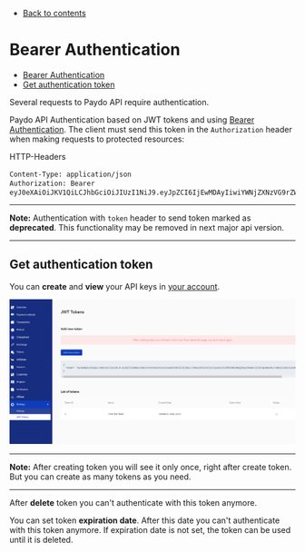 * [Back to contents](../Readme.md#contents)

# Bearer Authentication

* [Bearer Authentication](#bearer-authentication)
* [Get authentication token](#get-authentication-token)

Several requests to Paydo API require authentication.

Paydo API Authentication based on JWT tokens and using [Bearer Authentication](https://swagger.io/docs/specification/authentication/bearer-authentication/).
The client must send this token in the `Authorization` header when making requests to protected resources:

HTTP-Headers
```
Content-Type: application/json
Authorization: Bearer eyJ0eXAiOiJKV1QiLCJhbGciOiJIUzI1NiJ9.eyJpZCI6IjEwMDAyIiwiYWNjZXNzVG9rZW4iOm51bGwsInRpbWUiOjE1NjY5MTk4NDJ9.jebGttoGUOGQORsPyr5smSbE01fEGDjFgUkBCF342sc
``` 

----
**Note:** Authentication with `token` header to send token marked as **deprecated**. 
This functionality may be removed in next major api version.

----     

## Get authentication token

You can **create** and **view** your API keys in [your account](https://paydo.com/en/profile/settings/jwt-token).

![Paydo JWT Tokens page](../images/paydo-jwt-page.png)

----
**Note:** After creating token you will see it only once, right after create token.
But you can create as many tokens as you need.

----

After **delete** token you can't authenticate with this token anymore.

You can set token **expiration date**. After this date you can't authenticate with this token anymore.
If expiration date is not set, the token can be used until it is deleted. 

